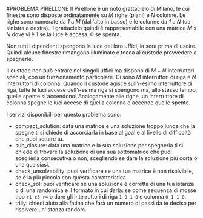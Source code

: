 #PROBLEMA PIRELLONE
Il Pirellone è un noto grattacielo di Milano, le cui
finestre sono disposte ordinatamente su *M*  righe (piani) e
*N* colonne. Le righe sono numerate da *1* a *M* (dall'alto in basso)
e le colonne da *1* a *N* (da sinistra a destra). Il grattacielo quindi è rappresentabile con una matrice *M* x *N* dove vi è 1 se la luce è accesa, 0 se spenta.

Non tutti i dipendenti spengono la luce dei loro uffici, la sera prima
di uscire. Quindi alcune finestre rimangono illuminate e tocca al
custode provvedere a spegnerle.

Il custode non può entrare nei singoli uffici ma dispono di *M* + *N* interruttori speciali, con un funzionamento particolare.
Ci sono *M* interruttori di riga e *N* interruttori di colonna.
Quando il custode agisce sull'*i*-esimo interruttore di riga, tutte le luci accese dell'*i*-esima riga si spengono ma, allo stesso tempo, quelle
spente si accendono! Analogamente alle righe, un interruttore di
colonna spegne le luci accese di quella colonna e accende quelle
spente.

I servizi disponibili per questo problema sono:  

* compact_solution: data una matrice e una soluzione troppo lunga che la spegne  ti si chiede di accorciarla in base al goal e al livello di difficoltà che puoi settare tu. 
* sub_closure: data una matrice e la sua soluzione per spegnerla ti si chiede di trovare la soluzione di una sua sottomatrice che puoi sceglierla consecutiva o non, scegliendo se dare la soluzione più corta o una qualsiasi.
* check_unsolvability: puoi verificare se una tua matrice è non risolvibile, se è la più piccola con questa carratteristica.
* check_sol: puoi verificare se una soluzione è corretta di una tua istanza o di una randomica e il formato in cui darla: se come sequenza di mosse tipo `r1 c3 r4` o dare gli interruttori di riga `1 0 1 0` e colonna `0 1 1 0`.
* trilly: chiedi aiuto alla fatina che farà un numero di passi da te deciso per risolvere un'istanza random. 

